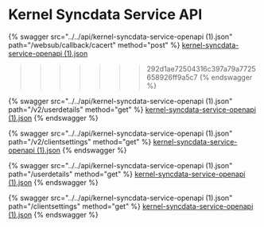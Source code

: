 # Kernel Syncdata Service API

{% swagger src="../../api/kernel-syncdata-service-openapi (1).json" path="/websub/callback/cacert" method="post" %}
[kernel-syncdata-service-openapi (1).json](<../../api/kernel-syncdata-service-openapi (1).json>)
>>>>>>> 292d1ae72504316c397a79a7725658926ff9a5c7
{% endswagger %}

{% swagger src="../../api/kernel-syncdata-service-openapi (1).json" path="/v2/userdetails" method="get" %}
[kernel-syncdata-service-openapi (1).json](<../../api/kernel-syncdata-service-openapi (1).json>)
{% endswagger %}

{% swagger src="../../api/kernel-syncdata-service-openapi (1).json" path="/v2/clientsettings" method="get" %}
[kernel-syncdata-service-openapi (1).json](<../../api/kernel-syncdata-service-openapi (1).json>)
{% endswagger %}

{% swagger src="../../api/kernel-syncdata-service-openapi (1).json" path="/userdetails" method="get" %}
[kernel-syncdata-service-openapi (1).json](<../../api/kernel-syncdata-service-openapi (1).json>)
{% endswagger %}

{% swagger src="../../api/kernel-syncdata-service-openapi (1).json" path="/clientsettings" method="get" %}
[kernel-syncdata-service-openapi (1).json](<../../api/kernel-syncdata-service-openapi (1).json>)
{% endswagger %}
